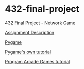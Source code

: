 432-final-project
=================

432 Final Project - Network Game

[Assignment Description](https://canvas.uw.edu/courses/895740/assignments/2435056)

[Pygame](http://www.pygame.org/news.html)

[Pygame's own tutorial](http://www.pygame.org/docs/tut/tom/MakeGames.html)

[Program Arcade Games tutorial](http://programarcadegames.com)



